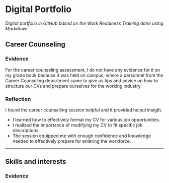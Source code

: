 # Digital Portfolio

*Digital portfolio in GitHub based on the Work Readiness Training done using Markdown.*

## Career Counseling

### Evidence

For the career counseling assessment, I do not have any evidence for it on my grade book because it was held on campus, where a personnel from the Career Counseling department came to give us tips and advice on how to structure our CVs and prepare ourselves for the working industry.

### Reflection
I found the career counselling session helpful and it provided helpul insigth.
- I learned how to effectively format my CV for various job opportunities.
- I realized the importance of modifying my CV to fit specific job descriptions.
- The session equipped me with enough confidence and knowledge needed to effectively prepare for entering the workforce.
***
## Skills and interests

### Evidence

